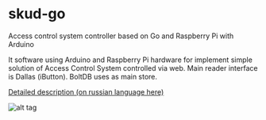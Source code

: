 # skud-go
Access control system controller based on Go and Raspberry Pi with Arduino

It software using Arduino and Raspberry Pi hardware for implement simple solution of Access Control System controlled via web. Main reader interface is Dallas (iButton). BoltDB uses as main store.

[Detailed description (on russian language here)](https://habr.com/ru/post/357964/)

![alt tag](https://github.com/zebox/skud-go/blob/master/img/Skud-go.png?raw=true)

